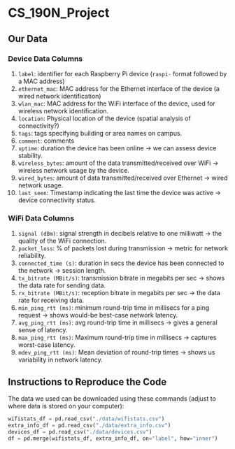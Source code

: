 # CS_190N_Project

## Our Data

### Device Data Columns

1. `label`: identifier for each Raspberry Pi device (`raspi-` format followed by a MAC address)
2. `ethernet_mac`: MAC address for the Ethernet interface of the device (a wired network identification)
3. `wlan_mac`: MAC address for the WiFi interface of the device, used for wireless network identification.
4. `location`: Physical location of the device (spatial analysis of connectivity?)
5. `tags`: tags specifying building or area names on campus.
6. `comment`: comments
7. `uptime`: duration the device has been online -> we can assess device stability.
8. `wireless_bytes`: amount of the data transmitted/received over WiFi -> wireless network usage by the device.
9. `wired_bytes`: amount of data transmitted/received over Ethernet -> wired network usage.
10. `last_seen`: Timestamp indicating the last time the device was active -> device connectivity status.

### WiFi Data Columns

1. `signal (dBm)`: signal strength in decibels relative to one milliwatt -> the quality of the WiFi connection.
2. `packet_loss`: % of packets lost during transmission -> metric for network reliability.
3. `connected_time (s)`: duration in secs the device has been connected to the network -> session length.
4. `tx_bitrate (MBit/s)`: transmission bitrate in megabits per sec -> shows the data rate for sending data.
5. `rx_bitrate (MBit/s)`: reception bitrate in megabits per sec -> the data rate for receiving data.
6. `min_ping_rtt (ms)`: minimum round-trip time in millisecs for a ping request -> shows would-be best-case network latency.
7. `avg_ping_rtt (ms)`: avg round-trip time in millisecs -> gives a general sense of latency.
8. `max_ping_rtt (ms)`: Maximum round-trip time in millisecs -> captures worst-case latency.
9. `mdev_ping_rtt (ms)`: Mean deviation of round-trip times -> shows us variability in network latency.

## Instructions to Reproduce the Code

The data we used can be downloaded using these commands (adjust to where data is stored on your computer):

```python
wifistats_df = pd.read_csv("./data/wifistats.csv")
extra_info_df = pd.read_csv("./data/extra_info.csv")
devices_df = pd.read_csv("./data/devices.csv")
df = pd.merge(wifistats_df, extra_info_df, on="label", how="inner")

```

